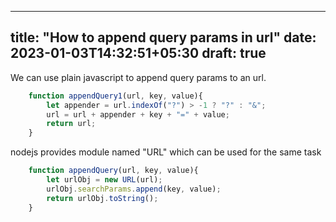  ---
title: "How to append query params in url"
date: 2023-01-03T14:32:51+05:30
draft: true
---

We can use plain javascript to append query params to an url.

```javascript
    function appendQuery1(url, key, value){
        let appender = url.indexOf("?") > -1 ? "?" : "&";
        url = url + appender + key + "=" + value; 
        return url;
    }
```

nodejs provides module named "URL" which can be used for the same task

```javascript
    function appendQuery(url, key, value){
        let urlObj = new URL(url);
        urlObj.searchParams.append(key, value);
        return urlObj.toString();
    }
```
